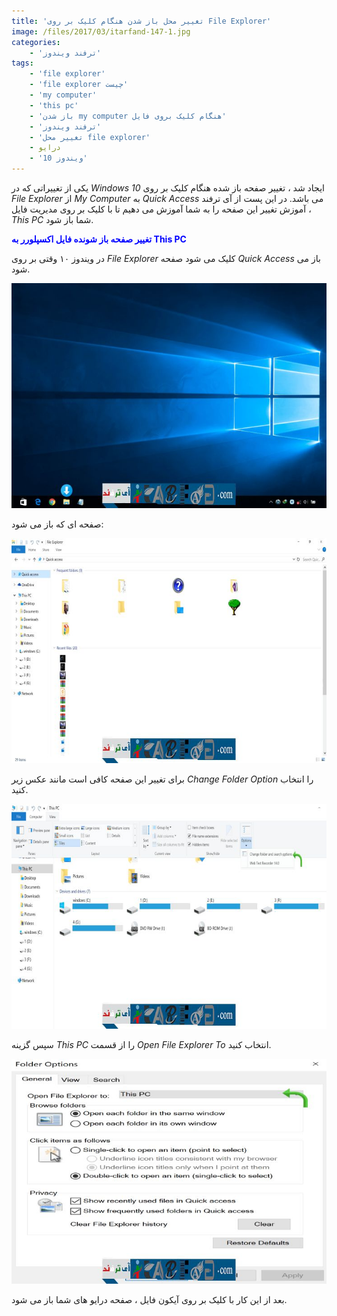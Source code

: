 ```yaml
---
title: 'تغییر محل باز شدن هنگام کلیک بر روی File Explorer'
image: /files/2017/03/itarfand-147-1.jpg
categories:
    - 'ترفند ویندوز'
tags:
    - 'file explorer'
    - 'file explorer چیست'
    - 'my computer'
    - 'this pc'
    - 'باز شدن my computer هنگام کلیک بروی فایل'
    - 'ترفند ویندوز'
    - 'تغییر محل file explorer'
    - درایو
    - 'ویندوز 10'
---
```


یکی از تغییراتی که در *Windows 10* ایجاد شد ، تغییر صفحه باز شده هنگام کلیک بر روی *File Explorer* از *My Computer* به *Quick Access* می باشد. در این پست از آی ترفند آموزش تغییر این صفحه را به شما آموزش می دهیم تا با کلیک بر روی مدیریت فایل ، *This PC* شما باز شود.

<span style="color: #0000ff;">**تغییر صفحه باز شونده فایل اکسپلورر به This PC**</span>

در ویندوز ۱۰ وقتی بر روی *File Explorer* کلیک می شود صفحه *Quick Access* باز می شود.

![mhkarami97](/files/2017/03/itarfand-146.jpg)

صفحه ای که باز می شود:

![mhkarami97](/files/2017/03/itarfand-143.jpg)

برای تغییر این صفحه کافی است مانند عکس زیر *Change Folder Option* را انتخاب کنید.

![mhkarami97](/files/2017/03/itarfand-144.jpg)

سپس گزینه *This PC* را از قسمت *Open File Explorer To* انتخاب کنید.

![mhkarami97](/files/2017/03/itarfand-145.jpg)

بعد از این کار با کلیک بر روی آیکون فایل ، صفحه درایو های شما باز می شود.